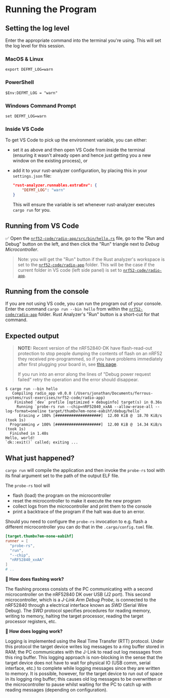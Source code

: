 # Running the Program

## Setting the log level

Enter the appropriate command into the terminal you're using. This will set the log level for this session.

### MacOS & Linux

```console
export DEFMT_LOG=warn
```

### PowerShell

```console
$Env:DEFMT_LOG = "warn"
```

### Windows Command Prompt

```console
set DEFMT_LOG=warn
```

### Inside VS Code

To get VS Code to pick up the environment variable, you can either:

* set it as above and then open VS Code from inside the terminal (ensuring it wasn't already open and hence just getting you a new window on the existing process), or
* add it to your rust-analyzer configuration, by placing this in your `settings.json` file:

  ```json
  "rust-analyzer.runnables.extraEnv": {
      "DEFMT_LOG": "warn"
  }
  ```

  This will ensure the variable is set whenever rust-analyzer executes `cargo run` for you.

## Running from VS Code

✅ Open the [`nrf52-code/radio-app/src/bin/hello.rs`](../../nrf52-code/radio-app/src/bin/hello.rs) file, go to the "Run and Debug" button on the left, and then click the "Run" triangle next to *Debug Microcontroller*.

> Note: you will get the "Run" button if the Rust analyzer's workspace is set to the [`nrf52-code/radio-app`](../../nrf52-code/radio-app) folder. This will be the case if the current folder in VS code (left side panel) is set to [`nrf52-code/radio-app`](../../nrf52-code/radio-app).

## Running from the console

If you are not using VS code, you can run the program out of your console. Enter the command `cargo run --bin hello` from within the [`nrf52-code/radio-app`](../../nrf52-code/radio-app) folder. Rust Analyzer's "Run" button is a short-cut for that command.

## Expected output

> __NOTE:__ Recent version of the nRF52840-DK have flash-read-out protection to stop people dumping the contents of flash on an nRF52 they received pre-programmed, so if you have problems immediately after first plugging your board in, see [this page](./nrf52-tools.md#setup-check).
>
> If you run into an error along the lines of "Debug power request failed" retry the operation and the error should disappear.

```console
$ cargo run --bin hello
   Compiling radio_app v0.0.0 (/Users/jonathan/Documents/ferrous-systems/rust-exercises/nrf52-code/radio-app)
    Finished `dev` profile [optimized + debuginfo] target(s) in 0.36s
     Running `probe-rs run --chip=nRF52840_xxAA --allow-erase-all --log-format=oneline target/thumbv7em-none-eabihf/debug/hello`
      Erasing ✔ 100% [####################]  12.00 KiB @  18.70 KiB/s (took 1s)
  Programming ✔ 100% [####################]  12.00 KiB @  14.34 KiB/s (took 1s)
  Finished in 1.48s
Hello, world!
`dk::exit()` called; exiting ...
```

## What just happened?

`cargo run` will compile the application and then invoke the `probe-rs` tool with its final argument set to the path of the output ELF file.

The `probe-rs` tool will

* flash (load) the program on the microcontroller
* reset the microcontroller to make it execute the new program
* collect logs from the microcontroller and print them to the console
* print a backtrace of the program if the halt was due to an error.

Should you need to configure the `probe-rs` invocation to e.g. flash a different microcontroller you can do that in the `.cargo/config.toml` file.

```toml
[target.thumbv7em-none-eabihf]
runner = [
  "probe-rs",
  "run",
  "--chip",
  "nRF52840_xxAA"
]
# ..
```

**🔎 How does flashing work?**

The flashing process consists of the PC communicating with a second microcontroller on the nRF52840 DK over USB (J2 port). This second microcontroller, which is a *J-Link Arm Debug Probe*, is connected to the nRF52840 through a electrical interface known as *SWD* (Serial Wire Debug). The *SWD* protocol specifies procedures for reading memory, writing to memory, halting the target processor, reading the target processor registers, etc.

**🔎 How does logging work?**

Logging is implemented using the Real Time Transfer (RTT) protocol. Under this protocol the target device writes log messages to a ring buffer stored in RAM; the PC communicates with the J-Link to read out log messages from this ring buffer. This logging approach is non-blocking in the sense that the target device does not have to wait for physical IO (USB comm, serial interface, etc.) to complete while logging messages since they are written to memory. It is possible, however, for the target device to run out of space in its logging ring buffer; this causes old log messages to be overwritten or the microcontroller to pause whilst waiting for the PC to catch up with reading messages (depending on configuration).
